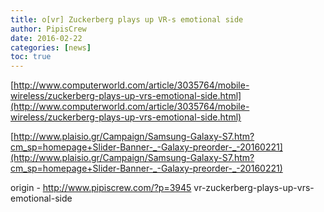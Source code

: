 ```yaml
---
title: o[vr] Zuckerberg plays up VR-s emotional side
author: PipisCrew
date: 2016-02-22
categories: [news]
toc: true
---
```


[http://www.computerworld.com/article/3035764/mobile-wireless/zuckerberg-plays-up-vrs-emotional-side.html](http://www.computerworld.com/article/3035764/mobile-wireless/zuckerberg-plays-up-vrs-emotional-side.html)

[http://www.plaisio.gr/Campaign/Samsung-Galaxy-S7.htm?cm_sp=homepage+Slider-Banner-_-Galaxy-preorder-_-20160221](http://www.plaisio.gr/Campaign/Samsung-Galaxy-S7.htm?cm_sp=homepage+Slider-Banner-_-Galaxy-preorder-_-20160221)

origin - http://www.pipiscrew.com/?p=3945 vr-zuckerberg-plays-up-vrs-emotional-side